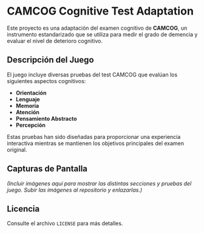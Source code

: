 # CAMCOG Cognitive Test Adaptation

Este proyecto es una adaptación del examen cognitivo de **CAMCOG**, un instrumento estandarizado que se utiliza para medir el grado de demencia y evaluar el nivel de deterioro cognitivo.

## Descripción del Juego

El juego incluye diversas pruebas del test CAMCOG que evalúan los siguientes aspectos cognitivos:

- **Orientación**
- **Lenguaje**
- **Memoria**
- **Atención**
- **Pensamiento Abstracto**
- **Percepción**

Estas pruebas han sido diseñadas para proporcionar una experiencia interactiva mientras se mantienen los objetivos principales del examen original.

## Capturas de Pantalla

*(Incluir imágenes aquí para mostrar las distintas secciones y pruebas del juego. Subir las imágenes al repositorio y enlazarlas.)*

## Licencia

Consulte el archivo `LICENSE` para más detalles.
